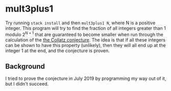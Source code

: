 # mult3plus1

Try running `stack install` and then `mult3plus1 N`, where N is a
positive integer.  This program will try to find the fraction of all
integers greater than 1 modulo $2^{N+1}$ that are guaranteed to become
smaller when run through the calculation of the [the Collatz
conjecture](https://en.wikipedia.org/wiki/Collatz_conjecture).  The idea
is that if all these integers can be shown to have this property
(unlikely), then they will all end up at the integer 1 at the end, and
the conjecture is proven.


## Background

I tried to prove the conjecture in July 2019 by programming my way out
of it, but I didn't succeed.

